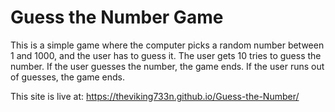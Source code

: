 # Guess the Number Game

This is a simple game where the computer picks a random number between 1 and 1000, and the user has to guess it. The user gets 10 tries to guess the number. If the user guesses the number, the game ends. If the user runs out of guesses, the game ends.

This site is live at:
https://theviking733n.github.io/Guess-the-Number/